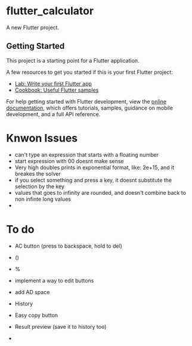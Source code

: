 # flutter_calculator

A new Flutter project.

## Getting Started

This project is a starting point for a Flutter application.

A few resources to get you started if this is your first Flutter project:

- [Lab: Write your first Flutter app](https://docs.flutter.dev/get-started/codelab)
- [Cookbook: Useful Flutter samples](https://docs.flutter.dev/cookbook)

For help getting started with Flutter development, view the
[online documentation](https://docs.flutter.dev/), which offers tutorials,
samples, guidance on mobile development, and a full API reference.


# Knwon Issues
- can't type an expression that starts with a floating number
- start expression with 00 doesnt make sense 
- Very high doubles prints in exponential format, like: 2e+15, and it breakes the solver
- if you select something and press a key, it doesnt substitute the selection by the key
- values that goes to infinity are rounded, and doesn't combine back to non infinte long values
- 

# To do
- AC button (press to backspace, hold to del)

- ()
- %
- implement a way to edit buttons
- add AD space
- History
- Easy copy button
- Result preview (save it to history too)
- 
